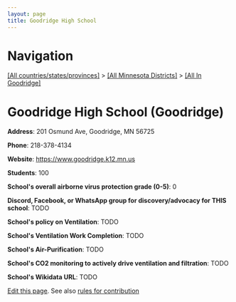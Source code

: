 ```yaml
---
layout: page
title: Goodridge High School
---
```

# Navigation

[[All countries/states/provinces]](../../..) > [[All Minnesota Districts]](../..) > [[All In Goodridge]](..)

# Goodridge High School (Goodridge)

**Address**: 201 Osmund Ave, Goodridge, MN 56725

**Phone**: 218-378-4134

**Website**: <https://www.goodridge.k12.mn.us>

**Students**: 100

**School's overall airborne virus protection grade (0-5)**: 0

**Discord, Facebook, or WhatsApp group for discovery/advocacy for THIS school**: TODO

**School's policy on Ventilation**: TODO

**School's Ventilation Work Completion**: TODO

**School's Air-Purification**: TODO

**School's CO2 monitoring to actively drive ventilation and filtration**: TODO

**School's Wikidata URL**: TODO


[Edit this page](https://github.com/ventilate-schools/MN/edit/main/./Goodridge/Goodridge_High_School.md). See also [rules for contribution](../../../contribution-rules/)